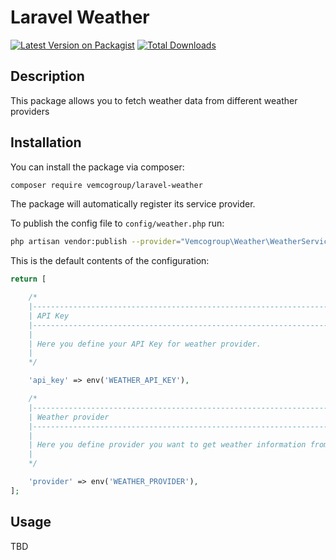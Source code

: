 # Laravel Weather

[![Latest Version on Packagist](https://img.shields.io/packagist/v/vemcogroup/laravel-weather.svg?style=flat-square)](https://packagist.org/packages/vemcogroup/laravel-weather)
[![Total Downloads](https://img.shields.io/packagist/dt/vemcogroup/laravel-weather.svg?style=flat-square)](https://packagist.org/packages/vemcogroup/laravel-weather)

## Description

This package allows you to fetch weather data from different weather providers


## Installation

You can install the package via composer:

```bash
composer require vemcogroup/laravel-weather
```

The package will automatically register its service provider.

To publish the config file to `config/weather.php` run:

```bash
php artisan vendor:publish --provider="Vemcogroup\Weather\WeatherServiceProvider"
```

This is the default contents of the configuration:

```php
return [

    /*
    |--------------------------------------------------------------------------
    | API Key
    |--------------------------------------------------------------------------
    |
    | Here you define your API Key for weather provider.
    |
    */

    'api_key' => env('WEATHER_API_KEY'),

    /*
    |--------------------------------------------------------------------------
    | Weather provider
    |--------------------------------------------------------------------------
    |
    | Here you define provider you want to get weather information from.
    |
    */

    'provider' => env('WEATHER_PROVIDER'),
];
```

## Usage

TBD